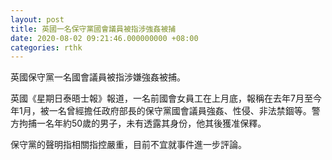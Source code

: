 ```yaml
---
layout: post
title: 英國一名保守黨國會議員被指涉強姦被捕
date: 2020-08-02 09:21:46.000000000 +08:00
categories: rthk
---
```


英國保守黨一名國會議員被指涉嫌強姦被捕。

英國《星期日泰晤士報》報道，一名前國會女員工在上月底，報稱在去年7月至今年1月，被一名曾經擔任政府部長的保守黨國會議員強姦、性侵、非法禁錮等。警方拘捕一名年約50歲的男子，未有透露其身份，他其後獲准保釋。

保守黨的聲明指相關指控嚴重，目前不宜就事件進一步評論。
